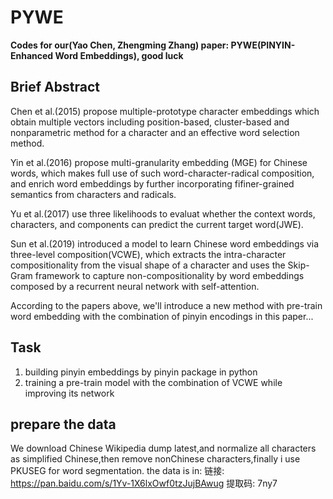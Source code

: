 # PYWE

**Codes for our(Yao Chen, Zhengming Zhang) paper: PYWE(PINYIN-Enhanced Word Embeddings), good luck**

## Brief Abstract
Chen et al.(2015) propose multiple-prototype character embeddings which obtain multiple vectors including position-based, cluster-based and nonparametric method for a character and an effective word selection method.

Yin et al.(2016) propose multi-granularity embedding (MGE) for Chinese words, which makes full use of such word-character-radical composition, and enrich word embeddings by further incorporating fifiner-grained semantics from characters and radicals.

Yu et al.(2017) use three likelihoods to evaluat whether the context words, characters, and components can predict the current target word(JWE).

Sun et al.(2019) introduced a model to learn Chinese word embeddings via three-level composition(VCWE), which extracts the intra-character compositionality from the visual shape of a character and uses the Skip-Gram framework to capture non-compositionality by word embeddings composed by a recurrent neural network with self-attention.

According to the papers above, we'll introduce a new method with pre-train word embedding with the combination of pinyin encodings in this paper...

## Task
1. building pinyin embeddings by pinyin package in python
2. training a pre-train model with the combination of VCWE while improving its network

## prepare the data
We download Chinese Wikipedia dump latest,and normalize all characters as simplified Chinese,then remove nonChinese characters,finally i use PKUSEG for word segmentation.
the data is in:
链接: https://pan.baidu.com/s/1Yv-1X6lxOwf0tzJujBAwug 提取码: 7ny7
